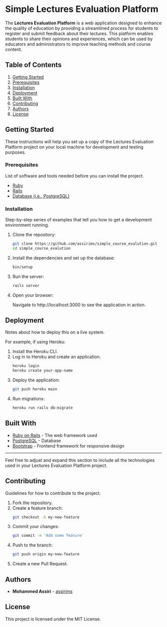 # Simple Lectures Evaluation Platform

The **Lectures Evaluation Platform** is a web application designed to enhance the quality of education by providing a streamlined process for students to register and submit feedback about their lectures. This platform enables students to share their opinions and experiences, which can be used by educators and administrators to improve teaching methods and course content.

## Table of Contents

1. [Getting Started](#getting-started)
2. [Prerequisites](#prerequisites)
3. [Installation](#installation)
4. [Deployment](#deployment)
5. [Built With](#built-with)
6. [Contributing](#contributing)
7. [Authors](#authors)
8. [License](#license)


## Getting Started

These instructions will help you set up a copy of the Lectures Evaluation Platform project on your local machine for development and testing purposes.

### Prerequisites

List of software and tools needed before you can install the project.

- [Ruby](https://www.ruby-lang.org/en/)
- [Rails](https://rubyonrails.org/)
- [Database (i.e., PostgreSQL)](https://www.postgresql.org/)

### Installation

Step-by-step series of examples that tell you how to get a development environment running.

1. Clone the repository:
   ```sh
   git clone https://github.com/assirims/simple_course_evalution.git
   cd simple_course_evalution
   ```

2. Install the dependencies and set up the database:
   ```sh
   bin/setup
   ```

3. Run the server:
   ```sh
   rails server
   ```

4. Open your browser:

    Navigate to http://localhost:3000 to see the application in action.


## Deployment

Notes about how to deploy this on a live system.

For example, if using Heroku:
1. Install the Heroku CLI.
2. Log in to Heroku and create an application.
   ```sh
   heroku login
   heroku create your-app-name
   ```
3. Deploy the application:
   ```sh
   git push heroku main
   ```
4. Run migrations:
   ```sh
   heroku run rails db:migrate
   ```

## Built With

- [Ruby on Rails](https://rubyonrails.org/) - The web framework used
- [PostgreSQL](https://www.postgresql.org/) - Database
- [Bootstrap](https://getbootstrap.com/) - Frontend framework for responsive design

---

Feel free to adjust and expand this section to include all the technologies used in your Lectures Evaluation Platform project.
## Contributing

Guidelines for how to contribute to the project.

1. Fork the repository.
2. Create a feature branch:
   ```sh
   git checkout -b my-new-feature
   ```
3. Commit your changes:
   ```sh
   git commit -m 'Add some feature'
   ```
4. Push to the branch:
   ```sh
   git push origin my-new-feature
   ```
5. Create a new Pull Request.


## Authors

- **Mohammed Assiri** - [assirims](https://github.com/assirims)


## License

This project is licensed under the MIT License.
